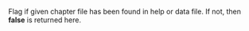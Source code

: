 Flag if given chapter file has been found in help or data file. If not, then **false** is returned here.
